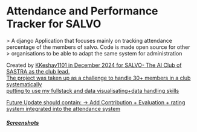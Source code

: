 <h1> Attendance and Performance Tracker for SALVO </h1>
> A django Application that focuses mainly on tracking attendance percentage of the members of salvo. Code is made open source for other<br>
> organisations to be able to adapt the same system for administration

Created by <a href="https://github.com/KKeshav1101">KKeshav1101 in December 2024 for SALVO- The AI Club of SASTRA as the club lead.<br>
The project was taken up as a challenge to handle 30+ members in a club systematically<br>
putting to use my fullstack and data visualisating+data handling skills

Future Update should contain:
-> Add Contribution + Evaluation + rating system integrated into the attendance system

<h5>Screenshots</h5>
